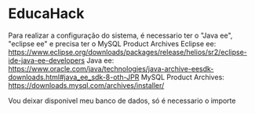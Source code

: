 # EducaHack

Para realizar a configuração do sistema, é necessario ter o "Java ee", "eclipse ee" e precisa ter o MySQL Product Archives
Eclipse ee: https://www.eclipse.org/downloads/packages/release/helios/sr2/eclipse-ide-java-ee-developers
Java ee: https://www.oracle.com/java/technologies/java-archive-eesdk-downloads.html#java_ee_sdk-8-oth-JPR
MySQL Product Archives: https://downloads.mysql.com/archives/installer/

Vou deixar disponivel meu banco de dados, só é necessario o importe
